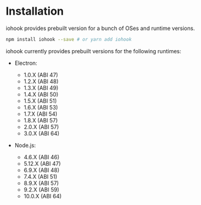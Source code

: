 # Installation

iohook provides prebuilt version for a bunch of OSes and runtime versions.

```bash
npm install iohook --save # or yarn add iohook
```

iohook currently provides prebuilt versions for the following runtimes:

- Electron:
  - 1.0.X (ABI 47)
  - 1.2.X (ABI 48)
  - 1.3.X (ABI 49)
  - 1.4.X (ABI 50)
  - 1.5.X (ABI 51)
  - 1.6.X (ABI 53)
  - 1.7.X (ABI 54)
  - 1.8.X (ABI 57)
  - 2.0.X (ABI 57)
  - 3.0.X (ABI 64)

- Node.js:
  - 4.6.X (ABI 46)
  - 5.12.X (ABI 47)
  - 6.9.X (ABI 48)
  - 7.4.X (ABI 51)
  - 8.9.X (ABI 57)
  - 9.2.X (ABI 59)
  - 10.0.X (ABI 64)
